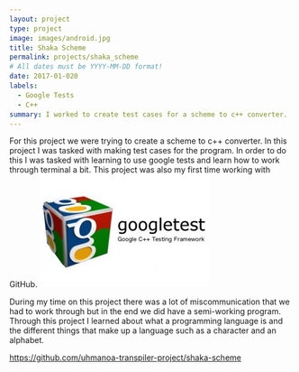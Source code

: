 ```yaml
---
layout: project
type: project
image: images/android.jpg
title: Shaka Scheme
permalink: projects/shaka_scheme
# All dates must be YYYY-MM-DD format!
date: 2017-01-020
labels:
  - Google Tests
  - C++
summary: I worked to create test cases for a scheme to c++ converter.
---
```



For this project we were trying to create a scheme to c++ converter. In this project I was tasked with making test cases for the program. In order to do this I was tasked with learning to use google tests and learn how to work through terminal a bit. This project was also my first time working with GitHub.
<img class="ui medium left circular floated image" src="../images/googletests.jpg">

During my time on this project there was a lot of miscommunication that we had to work through but in the end we did have a semi-working program. Through this project I learned about what a programming language is and the different things that make up a language such as a character and an alphabet.

https://github.com/uhmanoa-transpiler-project/shaka-scheme

